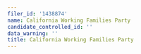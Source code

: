 ```yaml
---
filer_id: '1438874'
name: California Working Families Party
candidate_controlled_id: ''
data_warning: ''
title: California Working Families Party
---
```

